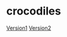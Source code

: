 # crocodiles
<DOCTYPE html>

[Version1](https://McMaster6425.github.io/Crocodile/index.html)
[Version2](https://McMaster6425.github.io/Crocodile/index-one.html)

</body>
</html>